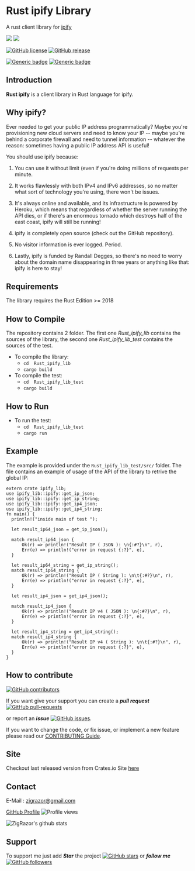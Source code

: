 # Rust ipify Library
A rust client library for [ipify](https://www.ipify.org/)

<img src="https://img.shields.io/badge/rust%20-%2300599C.svg?&style=for-the-badge&logo=rust%2B%2B&ogoColor=white"/> <img src="https://img.shields.io/badge/github%20-%23121011.svg?&style=for-the-badge&logo=github&logoColor=white"/>

[![GitHub license](https://img.shields.io/github/license/ZigRazor/rust_ipify.svg)](https://github.com/ZigRazor/rust_ipify/blob/master/LICENSE)
[![GitHub release](https://img.shields.io/github/release/ZigRazor/rust_ipify.svg)](https://GitHub.com/ZigRazor/rust_ipify/releases/)

[![Generic badge](https://img.shields.io/badge/Build-Passed-Green.svg)](https://shields.io/) [![Generic badge](https://img.shields.io/badge/UnitTest-Passed-Green.svg)](https://shields.io/)

## Introduction

**Rust ipify** is a client library in Rust language for ipify.   

## Why ipify?
Ever needed to get your public IP address programmatically?
Maybe you're provisioning new cloud servers and need to know your IP -- maybe you're behind a corporate firewall and need to tunnel information -- whatever the reason: sometimes having a public IP address API is useful!

You should use ipify because:

 1. You can use it without limit (even if you're doing millions of requests per minute.

 2. It works flawlessly with both IPv4 and IPv6 addresses, so no matter what sort of technology you're using, there won't be issues.

 3. It's always online and available, and its infrastructure is powered by Heroku, which means that regardless of whether the server running the API dies, or if there's an enormous tornado which destroys half of the east coast, ipify will still be running!

 4. ipify is completely open source (check out the GitHub repository).

 5. No visitor information is ever logged. Period.

 6. Lastly, ipify is funded by Randall Degges, so there's no need to worry about the domain name disappearing in three years or anything like that: ipify is here to stay!

## Requirements

The library requires the Rust Edition >= 2018

## How to Compile

The repository contains 2 folder. The first one *Rust_ipify_lib* contains the sources of the library, the second one *Rust_ipify_lib_test* contains the sources of the test.
- To compile the library:
  - `cd  Rust_ipify_lib`
  - `cargo build`
- To compile the test:
  - `cd  Rust_ipify_lib_test`
  - `cargo build`

## How to Run

- To run the test:
  - `cd  Rust_ipify_lib_test`
  - `cargo run`

## Example

The example is provided under the `Rust_ipify_lib_test/src/` folder.
The file contains an example of usage of the API of the library to retrive the global IP:
    
    
    extern crate ipify_lib;
    use ipify_lib::ipify::get_ip_json;
    use ipify_lib::ipify::get_ip_string;
    use ipify_lib::ipify::get_ip4_json;
    use ipify_lib::ipify::get_ip4_string;
    fn main() {
      println!("inside main of test ");

      let result_ip64_json = get_ip_json();

      match result_ip64_json {
          Ok(r) => println!("Result IP ( JSON ): \n{:#?}\n", r),
          Err(e) => println!("error in request {:?}", e),
      }

      let result_ip64_string = get_ip_string();
      match result_ip64_string {
          Ok(r) => println!("Result IP ( String ): \n\t{:#?}\n", r),
          Err(e) => println!("error in request {:?}", e),
      }

      let result_ip4_json = get_ip4_json();

      match result_ip4_json {
          Ok(r) => println!("Result IP v4 ( JSON ): \n{:#?}\n", r),
          Err(e) => println!("error in request {:?}", e),
      }

      let result_ip4_string = get_ip4_string();
      match result_ip4_string {
          Ok(r) => println!("Result IP v4 ( String ): \n\t{:#?}\n", r),
          Err(e) => println!("error in request {:?}", e),
      }
    }
    
    

## How to contribute 
[![GitHub contributors](https://img.shields.io/github/contributors/ZigRazor/rust_ipify.svg)](https://GitHub.com/ZigRazor/rust_ipify/graphs/contributors/)

If you want give your support you can create a ***pull request***   [![GitHub pull-requests](https://img.shields.io/github/issues-pr/ZigRazor/rust_ipify.svg)](https://GitHub.com/ZigRazor/rust_ipify/pull/) 

or report an ***issue***  [![GitHub issues](https://img.shields.io/github/issues/ZigRazor/rust_ipify.svg)](https://GitHub.com/ZigRazor/rust_ipify/issues/).

If you want to change the code, or fix issue, or implement a new feature please read our [CONTRIBUTING Guide](https://github.com/ZigRazor/rust_ipify/blob/master/CONTRIBUTING.md).

## Site

Checkout last released version from Crates.io Site [here](https://crates.io/crates/rust_ipify)

## Contact
E-Mail : zigrazor@gmail.com

[GitHub Profile](https://github.com/ZigRazor) ![Profile views](https://gpvc.arturio.dev/ZigRazor)

![ZigRazor's github stats](https://github-readme-stats.vercel.app/api?username=ZigRazor&show_icons=true&title_color=fff&icon_color=79ff97&text_color=9f9f9f&bg_color=151515)

## Support
To support me just add ***Star*** the project  [![GitHub stars](https://img.shields.io/github/stars/ZigRazor/rust_ipify.svg?style=social&label=Star&maxAge=2592000)](https://GitHub.com/ZigRazor/rust_ipify/stargazers/) or ***follow me***  [![GitHub followers](https://img.shields.io/github/followers/ZigRazor.svg?style=social&label=Follow&maxAge=2592000)](https://github.com/ZigRazor?tab=followers)
